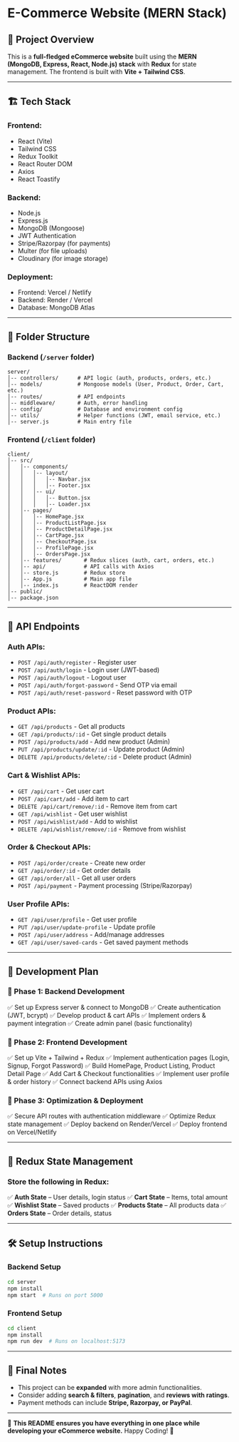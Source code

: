 # E-Commerce Website (MERN Stack)

## 📌 Project Overview
This is a **full-fledged eCommerce website** built using the **MERN (MongoDB, Express, React, Node.js) stack** with **Redux** for state management. The frontend is built with **Vite + Tailwind CSS**.

---

## 🏗️ Tech Stack
### **Frontend:**
- React (Vite)
- Tailwind CSS
- Redux Toolkit
- React Router DOM
- Axios
- React Toastify

### **Backend:**
- Node.js
- Express.js
- MongoDB (Mongoose)
- JWT Authentication
- Stripe/Razorpay (for payments)
- Multer (for file uploads)
- Cloudinary (for image storage)

### **Deployment:**
- Frontend: Vercel / Netlify
- Backend: Render / Vercel
- Database: MongoDB Atlas

---

## 📂 Folder Structure

### **Backend (`/server` folder)**
```
server/
│-- controllers/      # API logic (auth, products, orders, etc.)
│-- models/           # Mongoose models (User, Product, Order, Cart, etc.)
│-- routes/           # API endpoints
│-- middleware/       # Auth, error handling
│-- config/           # Database and environment config
│-- utils/            # Helper functions (JWT, email service, etc.)
│-- server.js         # Main entry file
```

### **Frontend (`/client` folder)**
```
client/
│-- src/
│   │-- components/
│   │   │-- layout/
│   │   │   │-- Navbar.jsx
│   │   │   │-- Footer.jsx
│   │   │-- ui/
│   │   │   │-- Button.jsx
│   │   │   │-- Loader.jsx
│   │-- pages/
│   │   │-- HomePage.jsx
│   │   │-- ProductListPage.jsx
│   │   │-- ProductDetailPage.jsx
│   │   │-- CartPage.jsx
│   │   │-- CheckoutPage.jsx
│   │   │-- ProfilePage.jsx
│   │   │-- OrdersPage.jsx
│   │-- features/       # Redux slices (auth, cart, orders, etc.)
│   │-- api/            # API calls with Axios
│   │-- store.js        # Redux store
│   │-- App.js          # Main app file
│   │-- index.js        # ReactDOM render
│-- public/
│-- package.json
```

---

## 📜 API Endpoints
### **Auth APIs:**
- `POST /api/auth/register` - Register user
- `POST /api/auth/login` - Login user (JWT-based)
- `POST /api/auth/logout` - Logout user
- `POST /api/auth/forgot-password` - Send OTP via email
- `POST /api/auth/reset-password` - Reset password with OTP

### **Product APIs:**
- `GET /api/products` - Get all products
- `GET /api/products/:id` - Get single product details
- `POST /api/products/add` - Add new product (Admin)
- `PUT /api/products/update/:id` - Update product (Admin)
- `DELETE /api/products/delete/:id` - Delete product (Admin)

### **Cart & Wishlist APIs:**
- `GET /api/cart` - Get user cart
- `POST /api/cart/add` - Add item to cart
- `DELETE /api/cart/remove/:id` - Remove item from cart
- `GET /api/wishlist` - Get user wishlist
- `POST /api/wishlist/add` - Add to wishlist
- `DELETE /api/wishlist/remove/:id` - Remove from wishlist

### **Order & Checkout APIs:**
- `POST /api/order/create` - Create new order
- `GET /api/order/:id` - Get order details
- `GET /api/order/all` - Get all user orders
- `POST /api/payment` - Payment processing (Stripe/Razorpay)

### **User Profile APIs:**
- `GET /api/user/profile` - Get user profile
- `PUT /api/user/update-profile` - Update profile
- `POST /api/user/address` - Add/manage addresses
- `GET /api/user/saved-cards` - Get saved payment methods

---

## 🚀 Development Plan
### **📌 Phase 1: Backend Development**
✅ Set up Express server & connect to MongoDB
✅ Create authentication (JWT, bcrypt)
✅ Develop product & cart APIs
✅ Implement orders & payment integration
✅ Create admin panel (basic functionality)

### **📌 Phase 2: Frontend Development**
✅ Set up Vite + Tailwind + Redux
✅ Implement authentication pages (Login, Signup, Forgot Password)
✅ Build HomePage, Product Listing, Product Detail Page
✅ Add Cart & Checkout functionalities
✅ Implement user profile & order history
✅ Connect backend APIs using Axios

### **📌 Phase 3: Optimization & Deployment**
✅ Secure API routes with authentication middleware
✅ Optimize Redux state management
✅ Deploy backend on Render/Vercel
✅ Deploy frontend on Vercel/Netlify

---

## 📝 Redux State Management
### **Store the following in Redux:**
✅ **Auth State** – User details, login status
✅ **Cart State** – Items, total amount
✅ **Wishlist State** – Saved products
✅ **Products State** – All products data
✅ **Orders State** – Order details, status

---

## 🛠️ Setup Instructions
### **Backend Setup**
```bash
cd server
npm install
npm start  # Runs on port 5000
```

### **Frontend Setup**
```bash
cd client
npm install
npm run dev  # Runs on localhost:5173
```

---

## 🎯 Final Notes
- This project can be **expanded** with more admin functionalities.
- Consider adding **search & filters**, **pagination**, and **reviews with ratings**.
- Payment methods can include **Stripe, Razorpay, or PayPal**.

---

🚀 **This README ensures you have everything in one place while developing your eCommerce website.** Happy Coding! 🎉
